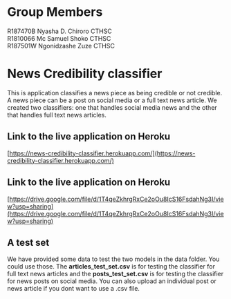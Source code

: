 # Group Members
R187470B     Nyasha D. Chiroro CTHSC<br>
R1810066     Mc Samuel Shoko  CTHSC<br>
R187501W     Ngonidzashe Zuze  CTHSC<br>

# News Credibility classifier
This is application classifies a news piece as being credible or not credible. A news piece can be a post on social media or a full text news article. We created two classifiers: one that handles social media news and the other that handles full text news articles.

## Link to the live application on Heroku
[https://news-credibility-classifier.herokuapp.com/](https://news-credibility-classifier.herokuapp.com/)

## Link to the live application on Heroku
[https://drive.google.com/file/d/1T4qeZkhrgRxCe2oOu8IcS16FsdahNg3I/view?usp=sharing](https://drive.google.com/file/d/1T4qeZkhrgRxCe2oOu8IcS16FsdahNg3I/view?usp=sharing)

## A test set
We have provided some data to test the two models in the data folder. You could use those. The <b>articles_test_set.csv</b> is for testing the classifier for full text news articles and the <b>posts_test_set.csv</b> is for testing the classifier for news posts on social media. You can also upload an individual post or news article if you dont want to use a .csv file.
